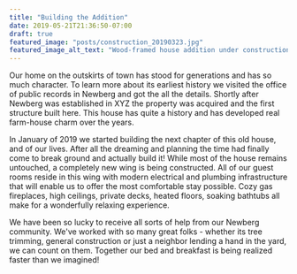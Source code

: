 ```yaml
---
title: "Building the Addition"
date: 2019-05-21T21:36:50-07:00
draft: true
featured_image: "posts/construction_20190323.jpg"
featured_image_alt_text: "Wood-framed house addition under construction"
---
```


Our home on the outskirts of town has stood for generations and has so much character. To learn more about its earliest history we visited the office of public records in Newberg and got the all the details. Shortly after Newberg was established in XYZ the property was acquired and the first structure built here. This house has quite a history and has developed real farm-house charm over the years.

In January of 2019 we started building the next chapter of this old house, and of our lives. After all the dreaming and planning the time had finally come to break ground and actually build it! While most of the house remains untouched, a completely new wing is being constructed. All of our guest rooms reside in this wing with modern electrical and plumbing infrastructure that will enable us to offer the most comfortable stay possible. Cozy gas fireplaces, high ceilings, private decks, heated floors, soaking bathtubs all make for a wonderfully relaxing experience.

We have been so lucky to receive all sorts of help from our Newberg community. We've worked with so many great folks - whether its tree trimming, general construction or just a neighbor lending a hand in the yard, we can count on them. Together our bed and breakfast is being realized faster than we imagined!
